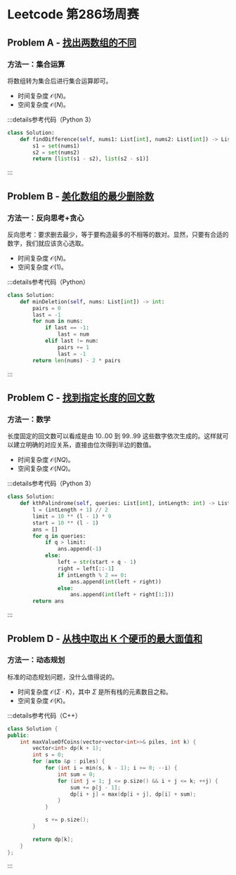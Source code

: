 # Leetcode 第286场周赛

## Problem A - [找出两数组的不同](https://leetcode.cn/problems/find-the-difference-of-two-arrays/)

### 方法一：集合运算

将数组转为集合后进行集合运算即可。

- 时间复杂度 $\mathcal{O}(N)$。
- 空间复杂度 $\mathcal{O}(N)$。

:::details参考代码（Python 3）

```python
class Solution:
    def findDifference(self, nums1: List[int], nums2: List[int]) -> List[List[int]]:
        s1 = set(nums1)
        s2 = set(nums2)
        return [list(s1 - s2), list(s2 - s1)]
```

:::

## Problem B - [美化数组的最少删除数](https://leetcode.cn/problems/minimum-deletions-to-make-array-beautiful/)

### 方法一：反向思考+贪心

反向思考：要求删去最少，等于要构造最多的不相等的数对。显然，只要有合适的数字，我们就应该贪心选取。

- 时间复杂度 $\mathcal{O}(N)$。
- 空间复杂度 $\mathcal{O}(1)$。

:::details参考代码（Python）

```python
class Solution:
    def minDeletion(self, nums: List[int]) -> int:
        pairs = 0
        last = -1
        for num in nums:
            if last == -1:
                last = num
            elif last != num:
                pairs += 1
                last = -1
        return len(nums) - 2 * pairs
```

:::

## Problem C - [找到指定长度的回文数](https://leetcode.cn/problems/find-palindrome-with-fixed-length/)

### 方法一：数学

长度固定的回文数可以看成是由 10..00 到 99..99 这些数字依次生成的。这样就可以建立明确的对应关系，直接由位次得到半边的数值。

- 时间复杂度 $\mathcal{O}(NQ)$。
- 空间复杂度 $\mathcal{O}(NQ)$。

:::details参考代码（Python 3）

```python
class Solution:
    def kthPalindrome(self, queries: List[int], intLength: int) -> List[int]:
        l = (intLength + 1) // 2
        limit = 10 ** (l - 1) * 9
        start = 10 ** (l - 1)
        ans = []
        for q in queries:
            if q > limit:
                ans.append(-1)
            else:
                left = str(start + q - 1)
                right = left[::-1]
                if intLength % 2 == 0:
                    ans.append(int(left + right))
                else:
                    ans.append(int(left + right[1:]))
        return ans
```

:::

## Problem D - [从栈中取出 K 个硬币的最大面值和](https://leetcode.cn/problems/maximum-value-of-k-coins-from-piles/)

### 方法一：动态规划

标准的动态规划问题，没什么值得说的。

- 时间复杂度 $\mathcal{O}(\Sigma\cdot K)$，其中 $\Sigma$ 是所有栈的元素数目之和。
- 空间复杂度 $\mathcal{O}(K)$。

:::details参考代码（C++）

```cpp
class Solution {
public:
    int maxValueOfCoins(vector<vector<int>>& piles, int k) {
        vector<int> dp(k + 1);
        int s = 0;
        for (auto &p : piles) {
            for (int i = min(s, k - 1); i >= 0; --i) {
                int sum = 0;
                for (int j = 1; j <= p.size() && i + j <= k; ++j) {
                    sum += p[j - 1];
                    dp[i + j] = max(dp[i + j], dp[i] + sum);
                }
            }

            s += p.size();
        }
        
        return dp[k]; 
    }
};
```

:::
